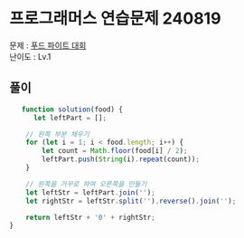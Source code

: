 # 프로그래머스 연습문제 240819

문제 : [푸드 파이트 대회](https://school.programmers.co.kr/learn/courses/30/lessons/134240)  
난이도 : Lv.1

## 풀이

``` javascript
   function solution(food) {
      let leftPart = [];

    // 왼쪽 부분 채우기
    for (let i = 1; i < food.length; i++) {
        let count = Math.floor(food[i] / 2);
        leftPart.push(String(i).repeat(count));
    }

    // 왼쪽을 거꾸로 하여 오른쪽을 만들기
    let leftStr = leftPart.join('');
    let rightStr = leftStr.split('').reverse().join('');

    return leftStr + '0' + rightStr;
}
```

